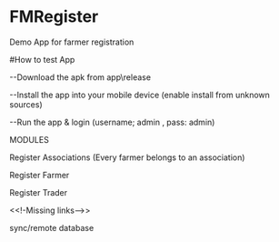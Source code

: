 # FMRegister

Demo App for farmer registration 

#How to test App

--Download the apk from app\release

--Install the app into your mobile device (enable install from unknown sources)

--Run the app & login (username; admin , pass: admin)

MODULES

Register Associations (Every farmer belongs to an association)

Register Farmer

Register Trader

<<!-Missing links-->>

sync/remote database
